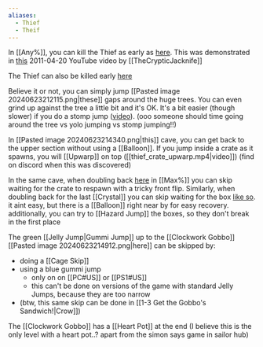 ```yaml
---
aliases:
  - Thief
  - Theif
---
```

In [[Any%]], you can kill the Thief as early as [here](https://youtu.be/dRv3UE2Tbzw&t=438). This was demonstrated in [this](https://youtu.be/bbE3VtKJsIQ) 2011-04-20 YouTube video by [[TheCrypticJacknife]]

The Thief can also be killed early [here](https://youtu.be/OGYPKGV6ONs&t=34)

Believe it or not, you can simply jump [[Pasted image 20240623212115.png|these]] gaps around the huge trees. You can even grind up against the tree a little bit and it's OK. It's a bit easier (though slower) if you do a stomp jump ([video](https://discord.com/channels/313375426112389123/408694062862958592/1291527691983654924)). (ooo someone should time going around the tree vs yolo jumping vs stomp jumping!!)

In [[Pasted image 20240623214340.png|this]] cave, you can get back to the upper section without using a [[Balloon]]. If you jump inside a crate as it spawns, you will [[Upwarp]] on top ([[thief_crate_upwarp.mp4|video]]) (find on discord when this was discovered)

In the same cave, when doubling back [here](https://youtu.be/wdRyuLa9R8M&t=5) in [[Max%]] you can skip waiting for the crate to respawn with a tricky front flip. Similarly, when doubling back for the last [[Crystal]] you can skip waiting for the box [like so](https://youtu.be/wdRyuLa9R8M&t=47). it aint easy, but there is a [[Balloon]] right near by for easy recovery. additionally, you can try to [[Hazard Jump]] the boxes, so they don't break in the first place

The green [[Jelly Jump|Gummi Jump]] up to the [[Clockwork Gobbo]] [[Pasted image 20240623214912.png|here]] can be skipped by:
- doing a [[Cage Skip]]
- using a blue gummi jump
	- only on on [[PC#US]] or [[PS1#US]]
	- this can't be done on versions of the game with standard Jelly Jumps, because they are too narrow
- (btw, this same skip can be done in [[1-3 Get the Gobbo's Sandwich!|Crow]])

The [[Clockwork Gobbo]] has a [[Heart Pot]] at the end (I believe this is the only level with a heart pot..? apart from the simon says game in sailor hub)